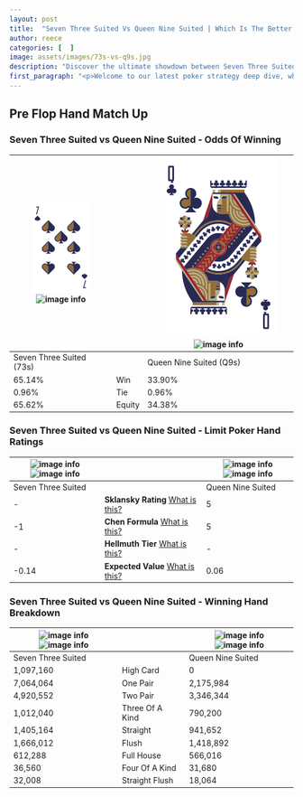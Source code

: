 ```yaml
---
layout: post
title:  "Seven Three Suited Vs Queen Nine Suited | Which Is The Better Hand In Poker? A Complete Guide"
author: reece
categories: [  ]
image: assets/images/73s-vs-q9s.jpg
description: "Discover the ultimate showdown between Seven Three Suited and Queen Nine Suited in poker! Uncover the odds, strategies, and scenarios where one hand triumphs over the other. Get ready to up your poker game with this thrilling analysis."
first_paragraph: "<p>Welcome to our latest poker strategy deep dive, where we're pitting two distinct hands against each other in a high-stakes showdown: Seven Three Suited vs Queen Nine Suited.</p><p>In the dynamic world of poker, every decision counts, and knowing which hand holds the upper hand is key to your success at the table.</p><p>In this article, we'll dissect these two hands, explore the scenarios where one dominates the other, and equip you with the knowledge to make strategic choices that can tip the odds in your favor.</p><p>Get ready to unravel the intriguing dynamics of these poker hands and elevate your game to new heights.</p>"
---
```




[comment]: # (sp0)

## Pre Flop Hand Match Up

<div class="table hand-ratings" markdown="1"> 



### Seven Three Suited vs Queen Nine Suited - Odds Of Winning


    
| ![image info](assets/images/hand1/7.png) ![image info](assets/images/hand1/3s.png) |  | ![image info](assets/images/hand2/Q.png) ![image info](assets/images/hand2/9s.png) |
| -------- | -------- | -------- |
| Seven Three Suited (73s) |  | Queen Nine Suited (Q9s) |
| 65.14% | Win | 33.90% |
| 0.96% | Tie | 0.96% |
| 65.62% | Equity | 34.38% |




[comment]: # (sp1)



### Seven Three Suited vs Queen Nine Suited - Limit Poker Hand Ratings


    
| ![image info](https://www.riverpairs.com/assets/images/hand1/7.png) ![image info](https://www.riverpairs.com/assets/images/hand1/3s.png) |  | ![image info](https://www.riverpairs.com/assets/images/hand2/Q.png) ![image info](https://www.riverpairs.com/assets/images/hand2/9s.png) |
| -------- | -------- | -------- |
| Seven Three Suited |  | Queen Nine Suited |
| - | **Sklansky Rating** [What is this?](/sklansky-rating-explained) | 5 |
| -1 | **Chen Formula** [What is this?](/chen-formula-explained) | 5 |
| - | **Hellmuth Tier** [What is this?](/Hellmuth-tier-explained) | - |
| -0.14 | **Expected Value** [What is this?](/expected-value-explained) | 0.06 |




[comment]: # (sp2)



### Seven Three Suited vs Queen Nine Suited - Winning Hand Breakdown


    
| ![image info](https://www.riverpairs.com/assets/images/hand1/7.png) ![image info](https://www.riverpairs.com/assets/images/hand1/3s.png) |  | ![image info](https://www.riverpairs.com/assets/images/hand2/Q.png) ![image info](https://www.riverpairs.com/assets/images/hand2/9s.png) |
| -------- | -------- | -------- |
| Seven Three Suited |  | Queen Nine Suited |
| 1,097,160 | High Card | 0 |
| 7,064,064 | One Pair | 2,175,984 |
| 4,920,552 | Two Pair | 3,346,344 |
| 1,012,040 | Three Of A Kind | 790,200 |
| 1,405,164 | Straight | 941,652 |
| 1,666,012 | Flush | 1,418,892 |
| 612,288 | Full House | 566,016 |
| 36,560 | Four Of A Kind | 31,680 |
| 32,008 | Straight Flush | 18,064 |




[comment]: # (sp3)



</div>

[comment]: # (sp4)



[comment]: # (sp5)

